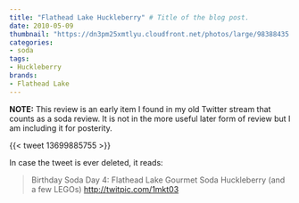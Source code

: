 ```yaml
---
title: "Flathead Lake Huckleberry" # Title of the blog post.
date: 2010-05-09
thumbnail: "https://dn3pm25xmtlyu.cloudfront.net/photos/large/98388435.jpg?Expires=1609187319&Signature=Hycl4~ICUGS8zdlcjdrCu9F-89MXAro-wdVKXtIsk78yZfISP8nHum64Of2~EfkQuLN2YuGDc52oFJoCVv60onqP-27pa7RKhBCW5JgNvqLZLh2GAfwVU07DETc4CCRFM4cXbPPaDHZ1saDp~R2EQhPm7KNXo7LMuHlESpq9BgPO-R7BJOETYJzZPpUTdzOvlyntz3p7RHEYl11yk4ouzJNMnnTbPX5amRuaaHvXavYS~jzuhzcUQaHA31zMV4lki4hoThMupHCxl9xHknOZAuGCiTkgpGpew3umFk10-HitdhUF9t1-9MhHMRGc8Uu-epBONx5eWZHuq1p4zGTV3Q__&Key-Pair-Id=APKAJROXZ7FN26MABHYA"
categories:
- soda
tags:
- Huckleberry
brands:
- Flathead Lake
---
```


**NOTE:** This review is an early item I found in my old Twitter stream that counts as a soda review. It is not in the more useful later form of review but I am including it for posterity.

{{< tweet 13699885755 >}}

In case the tweet is ever deleted, it reads:
> Birthday Soda Day 4: Flathead Lake Gourmet Soda Huckleberry (and a few LEGOs) http://twitpic.com/1mkt03